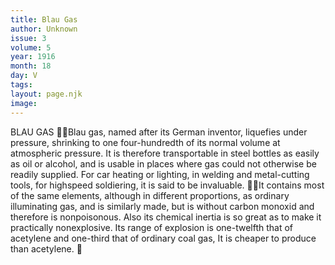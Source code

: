 ```yaml
---
title: Blau Gas
author: Unknown
issue: 3
volume: 5
year: 1916
month: 18
day: V
tags:
layout: page.njk
image:
---
```

BLAU GAS Blau gas, named after its German inventor, liquefies under pressure, shrinking to one four-hundredth of its normal volume at atmospheric pressure. It is therefore transportable in steel bottles as easily as oil or alcohol, and is usable in places where gas could not otherwise be readily supplied. For car heating or lighting, in welding and metal-cutting tools, for highspeed soldiering, it is said to be invaluable. It contains most of the same elements, although in different proportions, as ordinary illuminating gas, and is similarly made, but is without carbon monoxid and therefore is nonpoisonous. Also its chemical inertia is so great as to make it practically nonexplosive. Its range of explosion is one-twelfth that of acetylene and one-third that of ordinary coal gas, It is cheaper to produce than acetylene. 
